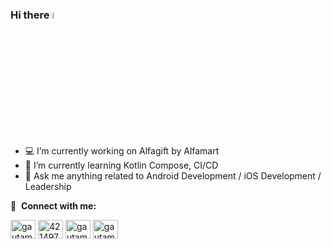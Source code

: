 ### Hi there <img src="https://media.giphy.com/media/hvRJCLFzcasrR4ia7z/giphy.gif" width="5%">
- 💻 I’m currently working on Alfagift by Alfamart
- 🌱 I’m currently learning Kotlin Compose, CI/CD
- 💬 Ask me anything related to Android Development / iOS Development / Leadership

🔗 &nbsp;**Connect with me:**
<p align="left">
<a href="https://www.linkedin.com/in/avendisianipar/" target="_blank"><img align="center" src="https://raw.githubusercontent.com/rahuldkjain/github-profile-readme-generator/master/src/images/icons/Social/linked-in-alt.svg" alt="gautamkrishnar" height="30" width="40" /></a>
<a href="https://stackoverflow.com/users/8329034/avendi-sianipar" target="_blank"><img align="center" src="https://raw.githubusercontent.com/rahuldkjain/github-profile-readme-generator/master/src/images/icons/Social/stack-overflow.svg" alt="4214976" height="30" width="40" /></a>
<a href="https://twitter.com/avendisianipar/" target="_blank"><img align="center" src="https://raw.githubusercontent.com/rahuldkjain/github-profile-readme-generator/master/src/images/icons/Social/twitter.svg" alt="gautamkrishnar" height="30" width="40" /></a>
<a href="https://www.instagram.com/avendi.sianipar/" target="_blank"><img align="center" src="https://raw.githubusercontent.com/rahuldkjain/github-profile-readme-generator/master/src/images/icons/Social/instagram.svg" alt="gautamkrishnar" height="30" width="40" /></a>
